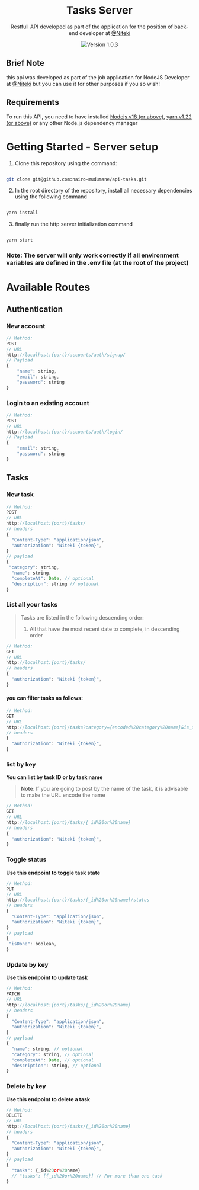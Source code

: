 <div  align="center">

<h1>Tasks Server</h1>

<p>Restfull API developed as part of the application for the position of back-end developer at <a  href="https://niteki.co.mz/corporate"  target="_blank">@Niteki</a></p>

<div>

<img  src="https://img.shields.io/badge/version-1.3.0-blue.svg"  alt="Version 1.0.3">

</div>

</div>

## Brief Note

this api was developed as part of the job application for NodeJS Developer at [@Niteki](https://niteki.co.mz/corporate) but you can use it for other purposes if you so wish!

## Requirements

To run this API, you need to have installed [Nodejs v18 (or above)](https://nodejs.org/), [yarn v1.22 (or above)](https://yarnpkg.com/) or any other Node.js dependency manager

# Getting Started - Server setup

1. Clone this repository using the command:

```bash

git clone git@github.com:nairo-mudumane/api-tasks.git

```

2. In the root directory of the repository, install all necessary dependencies using the following command

```bash

yarn install

```

3. finally run the http server initialization command

```bash

yarn start

```

### Note: The server will only work correctly if all environment variables are defined in the .env file (at the root of the project)

# Available Routes

## Authentication

### New account

```js
// Method:
POST
// URL
http://localhost:{port}/accounts/auth/signup/
// Payload
{
	"name": string,
	"email": string,
	"password": string
}
```

### Login to an existing account

```js
// Method:
POST
// URL
http://localhost:{port}/accounts/auth/login/
// Payload
{
	"email": string,
	"password": string
}
```

## Tasks

### New task

```js
// Method:
POST
// URL
http://localhost:{port}/tasks/
// headers
{
  "Content-Type": "application/json",
  "authorization": "Niteki {token}",
}
// payload
{
 "category": string,
  "name": string,
  "completeAt": Date, // optional
  "description": string // optional
}
```

### List all your tasks

> Tasks are listed in the following descending order:
>
> 1. All that have the most recent date to complete, in descending order

```js
// Method:
GET
// URL
http://localhost:{port}/tasks/
// headers
{
  "authorization": "Niteki {token}",
}
```

#### you can filter tasks as follows:

```js
// Method:
GET
// URL
http://localhost:{port}/tasks?category={encoded%20category%20name}&is_done=1
// headers
{
  "authorization": "Niteki {token}",
}
```

### list by key

**You can list by task ID or by task name**

> **Note**: If you are going to post by the name of the task, it is advisable to make the URL encode the name

```js
// Method:
GET
// URL
http://localhost:{port}/tasks/{_id%20or%20name}
// headers
{
  "authorization": "Niteki {token}",
}
```

### Toggle status

**Use this endpoint to toggle task state**

```js
// Method:
PUT
// URL
http://localhost:{port}/tasks/{_id%20or%20name}/status
// headers
{
  "Content-Type": "application/json",
  "authorization": "Niteki {token}",
}
// payload
{
 "isDone": boolean,
}
```

### Update by key

**Use this endpoint to update task**

```js
// Method:
PATCH
// URL
http://localhost:{port}/tasks/{_id%20or%20name}
// headers
{
  "Content-Type": "application/json",
  "authorization": "Niteki {token}",
}
// payload
{
  "name": string, // optional
  "category": string, // optional
  "completeAt": Date, // optional
  "description": string, // optional
}
```

### Delete by key

**Use this endpoint to delete a task**

```js
// Method:
DELETE
// URL
http://localhost:{port}/tasks/{_id%20or%20name}
// headers
{
  "Content-Type": "application/json",
  "authorization": "Niteki {token}",
}
// payload
{
  "tasks": {_id%20or%20name}
  // "tasks": [{_id%20or%20name}] // For more than one task
}
```
